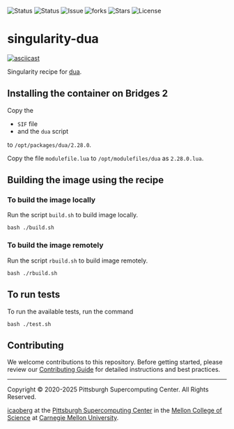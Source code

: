 ![Status](https://github.com/icaoberg/singularity-dua/actions/workflows/main.yml/badge.svg)
![Status](https://github.com/icaoberg/singularity-dua/actions/workflows/pretty.yml/badge.svg)
![Issue](https://img.shields.io/github/issues/icaoberg/singularity-dua)
![forks](https://img.shields.io/github/forks/icaoberg/singularity-dua)
![Stars](https://img.shields.io/github/stars/icaoberg/singularity-dua)
![License](https://img.shields.io/github/license/icaoberg/singularity-dua)

# singularity-dua
[![asciicast](https://asciinema.org/a/kDnXUOeqBxZVMoWuFNqzfpeey.svg)](https://asciinema.org/a/kDnXUOeqBxZVMoWuFNqzfpeey)

Singularity recipe for [dua](https://github.com/Byron/dua-cli).

## Installing the container on Bridges 2
Copy the

* `SIF` file
* and the `dua` script

to `/opt/packages/dua/2.28.0`.

Copy the file `modulefile.lua` to `/opt/modulefiles/dua` as `2.28.0.lua`.

## Building the image using the recipe

### To build the image locally
Run the script `build.sh` to build image locally.

```
bash ./build.sh
````

### To build the image remotely
Run the script `rbuild.sh` to build image remotely.

```
bash ./rbuild.sh
```

## To run tests
To run the available tests, run the command

```
bash ./test.sh
```
## Contributing
We welcome contributions to this repository. Before getting started, please review our [Contributing Guide](https://raw.githubusercontent.com/pscedu/singularity-report/refs/heads/main/CONTRIBUTING.md) for detailed instructions and best practices.

---
Copyright © 2020-2025 Pittsburgh Supercomputing Center. All Rights Reserved.

[icaoberg](http://www.andrew.cmu.edu/~icaoberg) at the [Pittsburgh Supercomputing Center](http://www.psc.edu) in the [Mellon College of Science](https://www.cmu.edu/mcs/) at [Carnegie Mellon University](http://www.cmu.edu).

